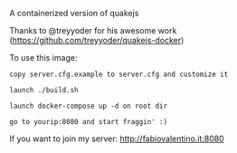 A containerized version of quakejs



Thanks to @treyyoder for his awesome work (https://github.com/treyyoder/quakejs-docker)



To use this image:

    copy server.cfg.example to server.cfg and customize it
    
    launch ./build.sh
    
    launch docker-compose up -d on root dir
    
    go to yourip:8080 and start fraggin' :)


If you want to join my server: http://fabiovalentino.it:8080
